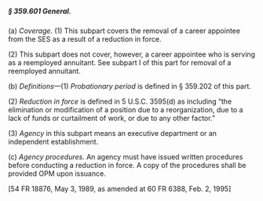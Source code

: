 ##### § 359.601 General. #####

(a) *Coverage.* (1) This subpart covers the removal of a career appointee from the SES as a result of a reduction in force.

(2) This subpart does not cover, however, a career appointee who is serving as a reemployed annuitant. See subpart I of this part for removal of a reemployed annuitant.

(b) *Definitions*—(1) *Probationary period* is defined in § 359.202 of this part.

(2) *Reduction in force* is defined in 5 U.S.C. 3595(d) as including “the elimination or modification of a position due to a reorganization, due to a lack of funds or curtailment of work, or due to any other factor.”

(3) *Agency* in this subpart means an executive department or an independent establishment.

(c) *Agency procedures.* An agency must have issued written procedures before conducting a reduction in force. A copy of the procedures shall be provided OPM upon issuance.

[54 FR 18876, May 3, 1989, as amended at 60 FR 6388, Feb. 2, 1995]